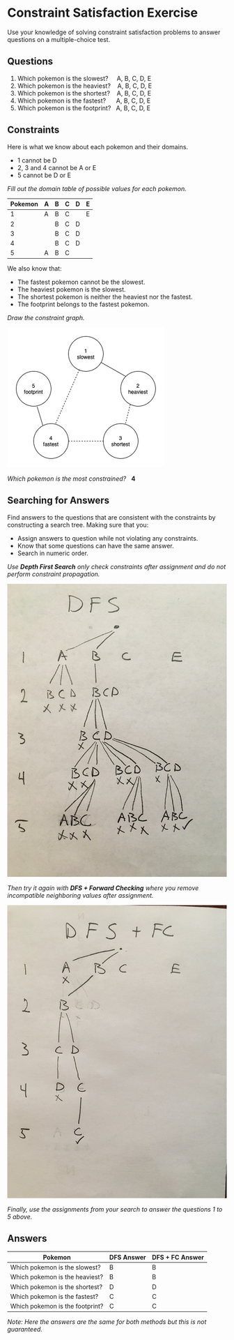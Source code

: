 # Constraint Satisfaction Exercise

Use your knowledge of solving constraint satisfaction problems to answer questions on a multiple-choice test.  

## Questions

1. Which pokemon is the slowest?    &nbsp;&nbsp;&nbsp; A, B, C, D, E
1. Which pokemon is the heaviest?   &nbsp;&nbsp; A, B, C, D, E
1. Which pokemon is the shortest?   &nbsp;&nbsp; A, B, C, D, E
1. Which pokemon is the fastest?    &nbsp;&nbsp;&nbsp;&nbsp; A, B, C, D, E
1. Which pokemon is the footprint?  &nbsp; A, B, C, D, E

## Constraints

Here is what we know about each pokemon and their domains.

* 1 cannot be D
* 2, 3 and 4 cannot be A or E
* 5 cannot be D or E

_Fill out the domain table of possible values for each pokemon._

| Pokemon | A | B | C | D | E |
|---------|---|---|---|---|---|
| 1       | A  | B  |  C |   |  E |
| 2       |   |  B | C  | D  |   |
| 3       |   |  B | C  | D  |   |
| 4       |   |  B | C  | D  |   |
| 5       | A  | B  | C  |   |   |

We also know that:

* The fastest pokemon cannot be the slowest.
* The heaviest pokemon is the slowest.
* The shortest pokemon is neither the heaviest nor the fastest.
* The footprint belongs to the fastest pokemon.

_Draw the constraint graph._

![pokemon constraint graph](images/csp-pokemon-solution.png)

_Which pokemon is the most constrained?_ &nbsp; __4__

## Searching for Answers

Find answers to the questions that are consistent with the constraints by constructing a search tree.  Making sure that you:

* Assign answers to question while not violating any constraints.
* Know that some questions can have the same answer.
* Search in numeric order.

_Use __Depth First Search__ only check constraints after assignment and do not perform constraint propagation._

![pokemon dfs and dfs search trees](./images/pokemon-dfs-solution.jpg)


_Then try it again with __DFS + Forward Checking__ where you remove incompatible neighboring values after assignment._

![pokemon dfs and dfs+fc search trees](./images/pokemon-dfs+fc-solution.jpg)

_Finally, use the assignments from your search to answer the questions 1 to 5 above._

## Answers

| Pokemon | DFS Answer | DFS + FC Answer |
|---------|---|---|
| Which pokemon is the slowest?       | B | B |
| Which pokemon is the heaviest?      | B | B |
| Which pokemon is the shortest?      | D | D |
| Which pokemon is the fastest?       | C | C |
| Which pokemon is the footprint?     | C | C |

_Note: Here the answers are the same for both methods but this is not guaranteed._
